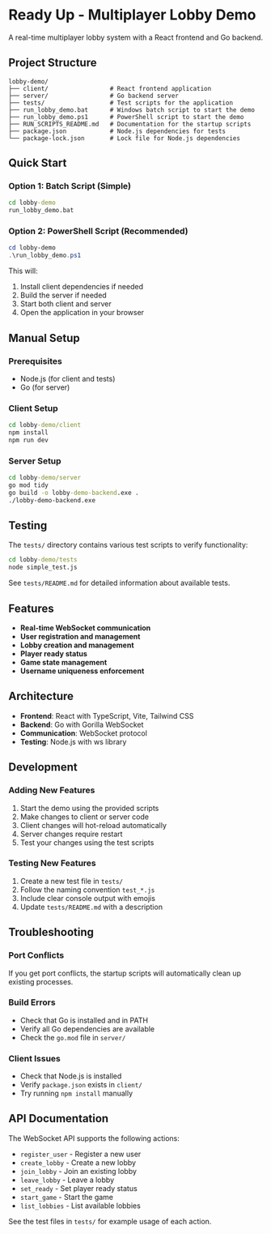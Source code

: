 # Ready Up - Multiplayer Lobby Demo

A real-time multiplayer lobby system with a React frontend and Go backend.

## Project Structure

```
lobby-demo/
├── client/                 # React frontend application
├── server/                 # Go backend server
├── tests/                  # Test scripts for the application
├── run_lobby_demo.bat      # Windows batch script to start the demo
├── run_lobby_demo.ps1      # PowerShell script to start the demo
├── RUN_SCRIPTS_README.md   # Documentation for the startup scripts
├── package.json            # Node.js dependencies for tests
└── package-lock.json       # Lock file for Node.js dependencies
```

## Quick Start

### Option 1: Batch Script (Simple)
```cmd
cd lobby-demo
run_lobby_demo.bat
```

### Option 2: PowerShell Script (Recommended)
```powershell
cd lobby-demo
.\run_lobby_demo.ps1
```

This will:
1. Install client dependencies if needed
2. Build the server if needed
3. Start both client and server
4. Open the application in your browser

## Manual Setup

### Prerequisites
- Node.js (for client and tests)
- Go (for server)

### Client Setup
```cmd
cd lobby-demo/client
npm install
npm run dev
```

### Server Setup
```cmd
cd lobby-demo/server
go mod tidy
go build -o lobby-demo-backend.exe .
./lobby-demo-backend.exe
```

## Testing

The `tests/` directory contains various test scripts to verify functionality:

```cmd
cd lobby-demo/tests
node simple_test.js
```

See `tests/README.md` for detailed information about available tests.

## Features

- **Real-time WebSocket communication**
- **User registration and management**
- **Lobby creation and management**
- **Player ready status**
- **Game state management**
- **Username uniqueness enforcement**

## Architecture

- **Frontend**: React with TypeScript, Vite, Tailwind CSS
- **Backend**: Go with Gorilla WebSocket
- **Communication**: WebSocket protocol
- **Testing**: Node.js with ws library

## Development

### Adding New Features
1. Start the demo using the provided scripts
2. Make changes to client or server code
3. Client changes will hot-reload automatically
4. Server changes require restart
5. Test your changes using the test scripts

### Testing New Features
1. Create a new test file in `tests/`
2. Follow the naming convention `test_*.js`
3. Include clear console output with emojis
4. Update `tests/README.md` with a description

## Troubleshooting

### Port Conflicts
If you get port conflicts, the startup scripts will automatically clean up existing processes.

### Build Errors
- Check that Go is installed and in PATH
- Verify all Go dependencies are available
- Check the `go.mod` file in `server/`

### Client Issues
- Check that Node.js is installed
- Verify `package.json` exists in `client/`
- Try running `npm install` manually

## API Documentation

The WebSocket API supports the following actions:

- `register_user` - Register a new user
- `create_lobby` - Create a new lobby
- `join_lobby` - Join an existing lobby
- `leave_lobby` - Leave a lobby
- `set_ready` - Set player ready status
- `start_game` - Start the game
- `list_lobbies` - List available lobbies

See the test files in `tests/` for example usage of each action. 